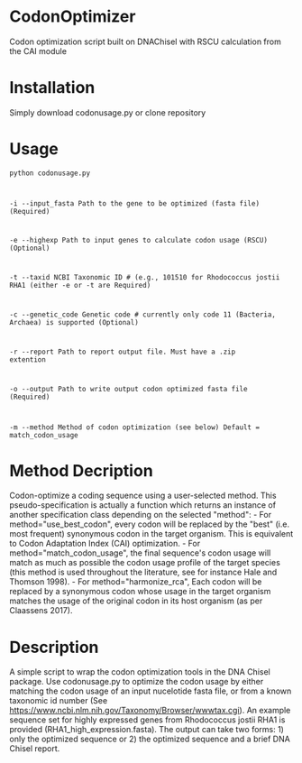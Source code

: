 # CodonOptimizer
Codon optimization script built on DNAChisel with RSCU calculation from the CAI module

# Installation
Simply download codonusage.py or clone repository

# Usage
<code>python codonusage.py <options>
  
-i  --input_fasta  Path to the gene to be optimized (fasta file) (Required)

-e  --highexp  Path to input genes to calculate codon usage (RSCU) (Optional)

-t  --taxid  NCBI Taxonomic ID # (e.g., 101510 for Rhodococcus jostii RHA1 (either -e or -t are Required)

-c  --genetic_code  Genetic code # currently only code 11 (Bacteria, Archaea) is supported (Optional)

-r  --report  Path to report output file. Must have a .zip extention

-o  --output  Path to write output codon optimized fasta file (Required)

-m  --method  Method of codon optimization (see below) Default = match_codon_usage</code>

  
# Method Decription
Codon-optimize a coding sequence using a user-selected method. This pseudo-specification is actually a function which returns an instance of another specification class depending on the selected "method":
    - For method="use_best_codon", every codon will be replaced by the "best"
      (i.e. most frequent) synonymous codon in the target organism. This is
      equivalent to Codon Adaptation Index (CAI) optimization.
    - For method="match_codon_usage", the final sequence's codon usage will
      match as much as possible the codon usage profile of the target species
      (this method is used throughout the literature, see for instance Hale
      and Thomson 1998).
    - For method="harmonize_rca", Each codon will be replaced by a synonymous
      codon whose usage in the target organism matches the usage of the
      original codon in its host organism (as per Claassens 2017).
      
# Description
A simple script to wrap the codon optimization tools in the DNA Chisel package. Use codonusage.py to optimize the codon usage by either matching the codon usage of an input nucelotide fasta file, or from a known taxonomic id number (See https://www.ncbi.nlm.nih.gov/Taxonomy/Browser/wwwtax.cgi). An example sequence set for highly expressed genes from Rhodococcus jostii RHA1 is provided (RHA1_high_expression.fasta). The output can take two forms: 1) only the optimized sequence or 2) the optimized sequence and a brief DNA Chisel report. 

